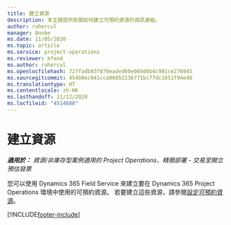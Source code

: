 ```yaml
---
title: 建立資源
description: 本主題提供有關如何建立可預約資源的資訊連結。
author: ruhercul
manager: Annbe
ms.date: 11/05/2020
ms.topic: article
ms.service: project-operations
ms.reviewer: kfend
ms.author: ruhercul
ms.openlocfilehash: 727fadb93f870eaded60e060d6b4c981ce276945
ms.sourcegitcommit: 454b0ec941cca06852236771bc77dc1651f94e48
ms.translationtype: HT
ms.contentlocale: zh-HK
ms.lasthandoff: 11/12/2020
ms.locfileid: "4514608"
---
```

# <a name="create-resources"></a>建立資源

_**適用於：** 資源/非庫存型案例適用的 Project Operations、精簡部署 - 交易至開立預估發票_

您可以使用 Dynamics 365 Field Service 來建立要在 Dynamics 365 Project Operations 環境中使用的可預約資源。 若要建立這些資源，請參閱[設定可預約資源](https://docs.microsoft.com/dynamics365/field-service/set-up-bookable-resources)。


[!INCLUDE[footer-include](../includes/footer-banner.md)]